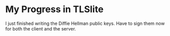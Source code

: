 # My Progress in TLSlite
I just finished writing the Diffie Hellman public keys. Have to sign them now for both the client and the server.
